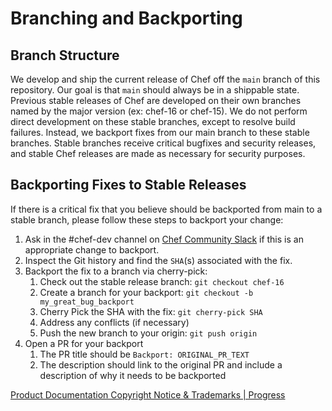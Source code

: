 # Branching and Backporting

## Branch Structure

We develop and ship the current release of Chef off the `main` branch of this repository. Our goal is that `main` should always be in a shippable state. Previous stable releases of Chef are developed on their own branches named by the major version (ex: chef-16 or chef-15). We do not perform direct development on these stable branches, except to resolve build failures. Instead, we backport fixes from our main branch to these stable branches. Stable branches receive critical bugfixes and security releases, and stable Chef releases are made as necessary for security purposes.

## Backporting Fixes to Stable Releases

If there is a critical fix that you believe should be backported from main to a stable branch, please follow these steps to backport your change:

1. Ask in the #chef-dev channel on [Chef Community Slack](https://community-slack.chef.io/) if this is an appropriate change to backport.
3. Inspect the Git history and find the `SHA`(s) associated with the fix.
4. Backport the fix to a branch via cherry-pick:
    1. Check out the stable release branch: `git checkout chef-16`
    2. Create a branch for your backport: `git checkout -b my_great_bug_backport`
    3. Cherry Pick the SHA with the fix: `git cherry-pick SHA`
    4. Address any conflicts (if necessary)
    5. Push the new branch to your origin: `git push origin`
5. Open a PR for your backport
    1. The PR title should be `Backport: ORIGINAL_PR_TEXT`
    2. The description should link to the original PR and include a description of why it needs to be backported

[Product Documentation Copyright Notice & Trademarks | Progress](https://www.progress.com/legal/documentation-copyright)
